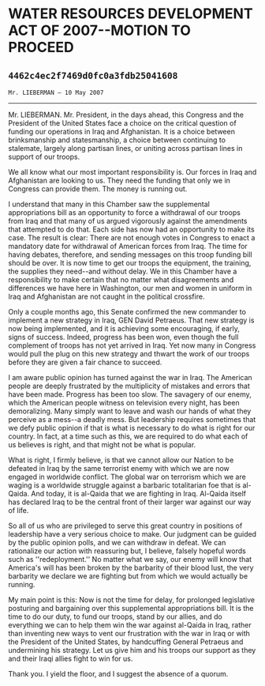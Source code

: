 # WATER RESOURCES DEVELOPMENT ACT OF 2007--MOTION TO PROCEED
## `4462c4ec2f7469d0fc0a3fdb25041608`
`Mr. LIEBERMAN — 10 May 2007`

---


Mr. LIEBERMAN. Mr. President, in the days ahead, this Congress and 
the President of the United States face a choice on the critical 
question of funding our operations in Iraq and Afghanistan. It is a 
choice between brinksmanship and statesmanship, a choice between 
continuing to stalemate, largely along partisan lines, or uniting 
across partisan lines in support of our troops.

We all know what our most important responsibility is. Our forces in 
Iraq and Afghanistan are looking to us. They need the funding that only 
we in Congress can provide them. The money is running out.

I understand that many in this Chamber saw the supplemental 
appropriations bill as an opportunity to force a withdrawal of our 
troops from Iraq and that many of us argued vigorously against the 
amendments that attempted to do that. Each side has now had an 
opportunity to make its case. The result is clear: There are not enough 
votes in Congress to enact a mandatory date for withdrawal of American 
forces from Iraq. The time for having debates, therefore, and sending 
messages on this troop funding bill should be over. It is now time to 
get our troops the equipment, the training, the supplies they need--and 
without delay. We in this Chamber have a responsibility to make certain 
that no matter what disagreements and differences we have here in 
Washington, our men and women in uniform in Iraq and Afghanistan are 
not caught in the political crossfire.

Only a couple months ago, this Senate confirmed the new commander to 
implement a new strategy in Iraq, GEN David Petraeus. That new strategy 
is now being implemented, and it is achieving some encouraging, if 
early, signs of success. Indeed, progress has been won, even though the 
full complement of troops has not yet arrived in Iraq. Yet now many in 
Congress would pull the plug on this new strategy and thwart the work 
of our troops before they are given a fair chance to succeed.

I am aware public opinion has turned against the war in Iraq. The 
American people are deeply frustrated by the multiplicity of mistakes 
and errors that have been made. Progress has been too slow. The 
savagery of our enemy, which the American people witness on television 
every night, has been demoralizing. Many simply want to leave and wash 
our hands of what they perceive as a mess--a deadly mess. But 
leadership requires sometimes that we defy public opinion if that is 
what is necessary to do what is right for our country. In fact, at a 
time such as this, we are required to do what each of us believes is 
right, and that might not be what is popular.

What is right, I firmly believe, is that we cannot allow our Nation 
to be defeated in Iraq by the same terrorist enemy with which we are 
now engaged in worldwide conflict. The global war on terrorism which we 
are waging is a worldwide struggle against a barbaric totalitarian foe 
that is al-Qaida. And today, it is al-Qaida that we are fighting in 
Iraq. Al-Qaida itself has declared Iraq to be the central front of 
their larger war against our way of life.

So all of us who are privileged to serve this great country in 
positions of leadership have a very serious choice to make. Our 
judgment can be guided by the public opinion polls, and we can withdraw 
in defeat. We can rationalize our action with reassuring but, I 
believe, falsely hopeful words such as ''redeployment.'' No matter what 
we say, our enemy will know that America's will has been broken by the 
barbarity of their blood lust, the very barbarity we declare we are 
fighting but from which we would actually be running.


My main point is this: Now is not the time for delay, for prolonged 
legislative posturing and bargaining over this supplemental 
appropriations bill. It is the time to do our duty, to fund our troops, 
stand by our allies, and do everything we can to help them win the war 
against al-Qaida in Iraq, rather than inventing new ways to vent our 
frustration with the war in Iraq or with the President of the United 
States, by handcuffing General Petraeus and undermining his strategy. 
Let us give him and his troops our support as they and their Iraqi 
allies fight to win for us.

Thank you. I yield the floor, and I suggest the absence of a quorum.